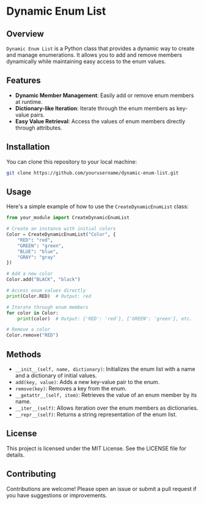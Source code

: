 
# Dynamic Enum List

## Overview

`Dynamic Enum List` is a Python class that provides a dynamic way to create and manage enumerations. It allows you to add and remove members dynamically while maintaining easy access to the enum values.

## Features

- **Dynamic Member Management**: Easily add or remove enum members at runtime.
- **Dictionary-like Iteration**: Iterate through the enum members as key-value pairs.
- **Easy Value Retrieval**: Access the values of enum members directly through attributes.

## Installation

You can clone this repository to your local machine:

```bash
git clone https://github.com/yourusername/dynamic-enum-list.git
```

## Usage

Here's a simple example of how to use the `CreateDynamicEnumList` class:

```python
from your_module import CreateDynamicEnumList

# Create an instance with initial colors
Color = CreateDynamicEnumList("Color", {
    "RED": "red",
    "GREEN": "green",
    "BLUE": "blue",
    "GRAY": "gray"
})

# Add a new color
Color.add("BLACK", "black")

# Access enum values directly
print(Color.RED)  # Output: red

# Iterate through enum members
for color in Color:
    print(color)  # Output: {'RED': 'red'}, {'GREEN': 'green'}, etc.

# Remove a color
Color.remove("RED")
```

## Methods

- `__init__(self, name, dictionary)`: Initializes the enum list with a name and a dictionary of initial values.
- `add(key, value)`: Adds a new key-value pair to the enum.
- `remove(key)`: Removes a key from the enum.
- `__getattr__(self, item)`: Retrieves the value of an enum member by its name.
- `__iter__(self)`: Allows iteration over the enum members as dictionaries.
- `__repr__(self)`: Returns a string representation of the enum list.

## License

This project is licensed under the MIT License. See the LICENSE file for details.

## Contributing

Contributions are welcome! Please open an issue or submit a pull request if you have suggestions or improvements.
